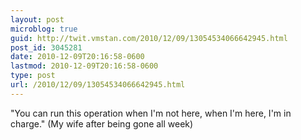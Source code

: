```yaml
---
layout: post
microblog: true
guid: http://twit.vmstan.com/2010/12/09/13054534066642945.html
post_id: 3045281
date: 2010-12-09T20:16:58-0600
lastmod: 2010-12-09T20:16:58-0600
type: post
url: /2010/12/09/13054534066642945.html
---
```

"You can run this operation when I'm not here, when I'm here, I'm in charge." (My wife after being gone all week)
